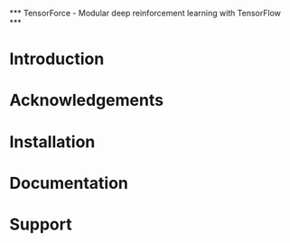 *** TensorForce - Modular deep reinforcement learning with TensorFlow ***

# Introduction

# Acknowledgements

# Installation

# Documentation

# Support

